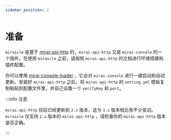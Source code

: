 ```yaml
---
sidebar_position: 2
---
```


# 准备

`miraicle` 是基于 [mirai-api-http](https://github.com/project-mirai/mirai-api-http) 的，`mirai-api-http` 又是 `mirai-console` 的一个插件。在使用 `miraicle` 之前，请按照 `mirai-api-http` 的文档进行环境搭建和插件配置。

你可以使用 [mirai-console-loader](https://github.com/iTXTech/mirai-console-loader) ，它会对 `mirai-console` 进行一键启动和自动更新。安装好 `mirai-api-http` 之后，将 `mirai-api-http` 的 `setting.yml` 模板复制粘贴到配置文件里，并自己设置一个 `verifyKey` 和 `port`。

:::info 注意

`mirai-api-http` 目前已经更新到 `2.x` 版本，这与 `1.x` 版本相比有不少变动。`miraicle` 仅支持 `2.x` 版本的 `mirai-api-http` ，请检查你的 `mirai-api-http` 版本是否正确。

:::